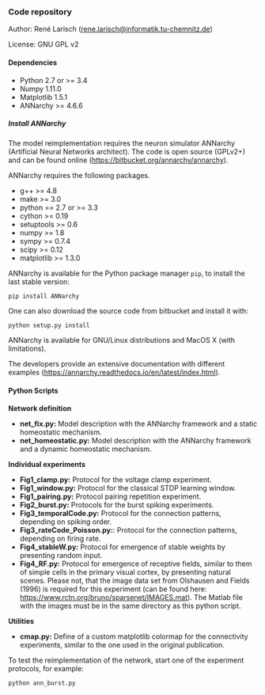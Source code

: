 ### Code repository

Author: René Larisch (rene.larisch@informatik.tu-chemnitz.de)

License: GNU GPL v2

#### Dependencies

* Python 2.7 or >= 3.4
* Numpy 1.11.0
* Matplotlib 1.5.1
* ANNarchy >= 4.6.6

##### Install ANNarchy

The model reimplementation requires the neuron simulator ANNarchy (Artificial Neural Networks architect).
The code is open source (GPLv2+) and can be found online (https://bitbucket.org/annarchy/annarchy).

ANNarchy requires the following packages.

* g++ >= 4.8
* make >= 3.0
* python == 2.7 or >= 3.3
* cython >= 0.19
* setuptools >= 0.6
* numpy >= 1.8
* sympy >= 0.7.4
* scipy >= 0.12
* matplotlib >= 1.3.0

ANNarchy is available for the Python package manager `pip`, to install the last stable version:

```
pip install ANNarchy
```

One can also download the source code from bitbucket and install it with:

```
python setup.py install
```

ANNarchy is available for GNU/Linux distributions and MacOS X (with limitations).

The developers provide an extensive documentation with different examples (https://annarchy.readthedocs.io/en/latest/index.html).

#### Python Scripts

**Network definition**

* **net_fix.py:** Model description with the ANNarchy framework and a static homeostatic mechanism.
* **net_homeostatic.py:** Model description with the ANNarchy framework and a dynamic homeostatic mechanism.

**Individual experiments**

* **Fig1_clamp.py:** Protocol for the voltage clamp experiment.
* **Fig1_window.py:** Protocol for the classical STDP learning window.
* **Fig1_pairing.py:** Protocol pairing repetition experiment.
* **Fig2_burst.py:** Protocols for the burst spiking experiments.
* **Fig3_temporalCode.py:** Protocol for the connection patterns, depending on spiking order.
* **Fig3_rateCode_Poisson.py:**: Protocol for the connection patterns, depending on firing rate.
* **Fig4_stableW.py:** Protocol for emergence of stable weights by presenting random input.
* **Fig4_RF.py:** Protocol for emergence of receptive fields, similar to them of simple cells in the primary visual cortex, by presenting natural scenes. Please not, that the image data set from Olshausen and Fields (1996) is required for this experiment (can be found here: https://www.rctn.org/bruno/sparsenet/IMAGES.mat). The Matlab file with the images must be in the same directory as this python script.

**Utilities**

* **cmap.py:** Define of a custom matplotlib colormap for the connectivity experiments, similar to the one used in the original publication.

To test the reimplementation of the network, start one of the experiment protocols, for example:

```
python ann_burst.py
```

